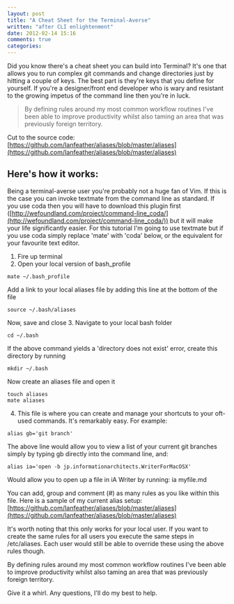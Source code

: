```yaml
---
layout: post
title: "A Cheat Sheet for the Terminal-Averse"
written: "after CLI enlightenment"
date: 2012-02-14 15:16
comments: true
categories: 
---
```


Did you know there's a cheat sheet you can build into Terminal? It's one that allows you to run complex git commands and change directories just by hitting a couple of keys. The best part is they're keys that you define for yourself. If you're a designer/front end developer who is wary and resistant to the growing impetus of the command line then you're in luck.

<blockquote class="pull-quote">By defining rules around my most common workflow routines I've been able to improve productivity whilst also taming an area that was previously foreign territory.</blockquote>

Cut to the source code: [https://github.com/Ianfeather/aliases/blob/master/aliases](https://github.com/Ianfeather/aliases/blob/master/aliases)

## Here's how it works:
Being a terminal-averse user you're probably not a huge fan of Vim. If this is the case you can invoke textmate from the command line as standard. If you use coda then you will have to download this plugin first ([http://wefoundland.com/project/command-line_coda/](http://wefoundland.com/project/command-line_coda/)) but it will make your life significantly easier. For this tutorial I'm going to use textmate but if you use coda simply replace 'mate' with 'coda' below, or the equivalent for your favourite text editor.

1. Fire up terminal
2. Open your local version of bash_profile

<pre><code class="language-bash">mate ~/.bash_profile</code></pre>

Add a link to your local aliases file by adding this line at the bottom of the file

<pre><code class="language-bash">source ~/.bash/aliases</code></pre>

Now, save and close
3. Navigate to your local bash folder

<pre><code class="language-bash">cd ~/.bash</code></pre>

If the above command yields a 'directory does not exist' error, create this directory by running

<pre><code class="language-bash">mkdir ~/.bash</code></pre>

Now create an aliases file and open it

<pre><code class="language-bash">touch aliases
mate aliases
</code></pre>


4. This file is where you can create and manage your shortcuts to your oft-used commands. It's remarkably easy. For example:

<pre><code class="language-bash">alias gb='git branch'
</code></pre>

The above line would allow you to view a list of your current git branches simply by typing gb directly into the command line, and:

<pre><code class="language-bash">alias ia='open -b jp.informationarchitects.WriterForMacOSX'
</code></pre>

Would allow you to open up a file in iA Writer by running: ia myfile.md

You can add, group and comment (#) as many rules as you like within this file. Here is a sample of my current alias setup: [https://github.com/Ianfeather/aliases/blob/master/aliases](https://github.com/Ianfeather/aliases/blob/master/aliases)

It's worth noting that this only works for your local user. If you want to create the same rules for all users you execute the same steps in /etc/aliases. Each user would still be able to override these using the above rules though.

By defining rules around my most common workflow routines I've been able to improve productivity whilst also taming an area that was previously foreign territory.

Give it a whirl. Any questions, I'll do my best to help.